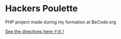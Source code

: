 # Hackers Poulette
PHP project made during my formation at BeCode.org

[See the directives here :fr: !](https://github.com/becodeorg/Turing-promo-4/tree/master/projects/1-Formulaire)
